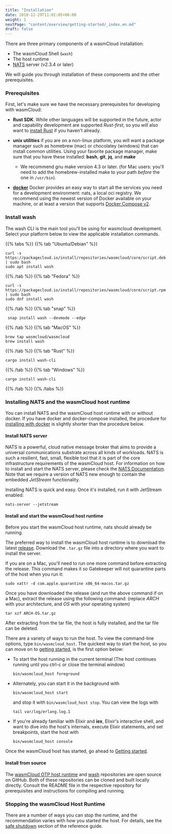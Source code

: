 ```yaml
---
title: "Installation"
date: 2018-12-29T11:02:05+06:00
weight: 1
nextPage: "content/overview/getting-started/_index.en.md"
draft: false
---
```


There are three primary components of a wasmCloud installation:

- The wasmCloud Shell (`wash`)
- The host runtime
- [NATS](https://nats.io) server (v2.3.4 or later)

We will guide you through installation of these components and the other prerequisites.

### Prerequisites

First, let's make sure we have the necessary prerequisites for developing with wasmCloud:

- **Rust SDK**. While other languages will be supported in the future, actor and capability development are supported _Rust-first_, so you will also want to [install Rust](https://www.rust-lang.org/tools/install) if you haven't already.

- **unix utilities** if you are on a non-linux platform, you will want a package manager such as homebrew (mac) or chocolatey (windows) that can install common utilities. Using your favorite package manager, make sure that you have these installed: **bash**, **git**, **jq**, and **make**

  - We recommend gnu make version 4.3 or later. (for Mac users: you'll need to add the homebrew-installed make to your path _before_ the one in `/usr/bin`).

- [**docker**](https://docs.docker.com/get-docker/) Docker provides an easy way to start all the services you need for a development environment: nats, a local oci registry. We recommend using the newest version of Docker available on your machine, or at least a version that supports [Docker Compose v2](https://docs.docker.com/compose/cli-command/).

### Install wash

The wash CLI is the main tool you'll be using for wasmcloud development. Select your platform below to view the applicable installation commands.

{{% tabs %}}
{{% tab "Ubuntu/Debian" %}}

```
curl -s https://packagecloud.io/install/repositories/wasmcloud/core/script.deb.sh | sudo bash
sudo apt install wash
```

{{% /tab %}}
{{% tab "Fedora" %}}

```
curl -s https://packagecloud.io/install/repositories/wasmcloud/core/script.rpm.sh | sudo bash
sudo dnf install wash
```

{{% /tab %}}
{{% tab "snap" %}}

```
 snap install wash --devmode --edge
```

{{% /tab %}}
{{% tab "MacOS" %}}

```
brew tap wasmcloud/wasmcloud
brew install wash
```

{{% /tab %}}
{{% tab "Rust" %}}

```
cargo install wash-cli
```

{{% /tab %}}
{{% tab "Windows" %}}

```
cargo install wash-cli
```

{{% /tab %}}
{{% /tabs %}}

### Installing NATS and the wasmCloud host runtime

You can install NATS and the wasmCloud host runtime with or without docker. If you have docker and docker-compose installed, the procedure for [installing with docker](./install-with-docker/) is slightly shorter than the procedure below.

#### Install NATS server

NATS is a powerful, cloud native message broker that aims to provide a universal communications substrate across all kinds of workloads. NATS is such a resilient, fast, small, flexible tool that it is part of the core infrastructure requirements of the wasmCloud host. For information on how to install and start the NATS server, please check the [NATS Documentation](https://docs.nats.io/nats-server/installation). Note that we require a version of NATS new enough to contain the embedded _JetStream_ functionality.

Installing NATS is quick and easy. Once it's installed, run it with JetStream enabled:

```
nats-server --jetstream
```

#### Install and start the wasmCloud host runtime

Before you start the wasmCloud host runtime, nats should already be running.

The preferred way to install the wasmCloud host runtime is to download the latest [release](https://github.com/wasmCloud/wasmcloud-otp/releases). Download the `.tar.gz` file into a directory where you want to install the server.

If you are on a Mac, you'll need to run one more command before extracting the release. This command makes it so Gatekeeper will not quarantine parts of the host when you run it:

```
sudo xattr -d com.apple.quarantine x86_64-macos.tar.gz
```

Once you have downloaded the release (and run the above command if on a Mac), extract the release using the following command: (replace _ARCH_ with your architecture, and _OS_ with your operating system)

```
tar xzf ARCH-OS.tar.gz
```

After extracting from the tar file, the host is fully installed, and the tar file can be deleted.

There are a variety of ways to run the host. To view the command-line options, type `bin/wasmcloud_host`. The quickest way to start the host, so you can move on to [getting started](/overview/getting-started/), is the first option below:

- To start the host running in the current terminal (The host continues running until you ctrl-c or close the terminal window)

  ```
  bin/wasmcloud_host foreground
  ```

- Alternately, you can start it in the background with

  ```
  bin/wasmcloud_host start
  ```

  and stop it with `bin/wasmcloud_host stop`. You can view the logs with

  ```
  tail var/log/erlang.log.1
  ```

- If you're already familiar with Elixir and **iex**, Elixir's interactive shell, and want to dive into the host's internals, execute Elixir statements, and set breakpoints, start the host with

  ```
  bin/wasmcloud_host console
  ```

Once the wasmCloud host has started, go ahead to [Getting started](/overview/getting-started/).

#### Install from source

The [wasmCloud OTP host runtime](https://github.com/wasmCloud/wasmcloud-otp) and [wash](https://github.com/wasmcloud/wash) repositories are open source on GitHub. Both of these repositories can be cloned and built locally directly. Consult the README file in the respective repository for prerequisites and instructions for compiling and running.

### Stopping the wasmCloud Host Runtime
There are a number of ways you can stop the runtime, and the recommendation varies with how you started the host. For details, see the [safe shutdown](/reference/host-runtime/safeshutdown) section of the reference guide.
